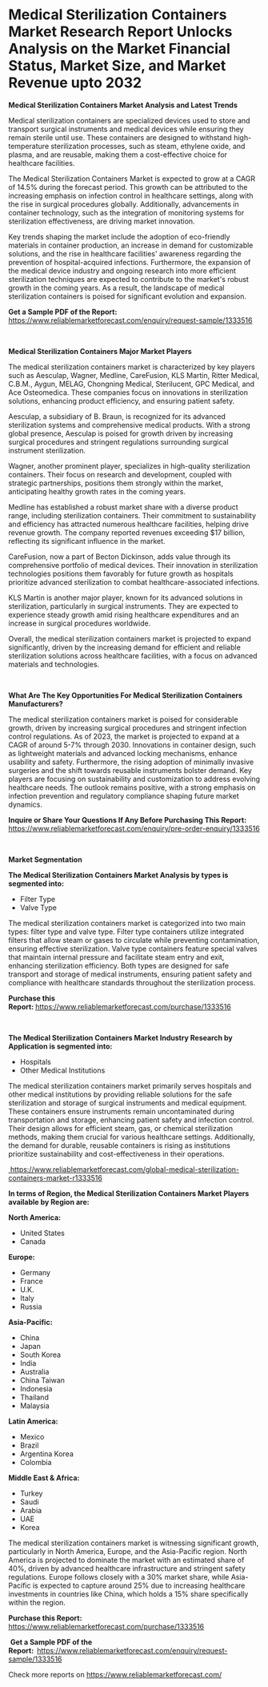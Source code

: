 <p><h1>Medical Sterilization Containers Market Research Report Unlocks Analysis on the Market Financial Status, Market Size, and Market Revenue upto 2032</h1></p><p><strong>Medical Sterilization Containers Market Analysis and Latest Trends</strong></p>
<p><p>Medical sterilization containers are specialized devices used to store and transport surgical instruments and medical devices while ensuring they remain sterile until use. These containers are designed to withstand high-temperature sterilization processes, such as steam, ethylene oxide, and plasma, and are reusable, making them a cost-effective choice for healthcare facilities. </p><p>The Medical Sterilization Containers Market is expected to grow at a CAGR of 14.5% during the forecast period. This growth can be attributed to the increasing emphasis on infection control in healthcare settings, along with the rise in surgical procedures globally. Additionally, advancements in container technology, such as the integration of monitoring systems for sterilization effectiveness, are driving market innovation.</p><p>Key trends shaping the market include the adoption of eco-friendly materials in container production, an increase in demand for customizable solutions, and the rise in healthcare facilities' awareness regarding the prevention of hospital-acquired infections. Furthermore, the expansion of the medical device industry and ongoing research into more efficient sterilization techniques are expected to contribute to the market's robust growth in the coming years. As a result, the landscape of medical sterilization containers is poised for significant evolution and expansion.</p></p>
<p><strong>Get a Sample PDF of the Report:&nbsp;</strong> <a href="https://www.reliablemarketforecast.com/enquiry/request-sample/1333516?utm_campaign=3570&utm_medium=2&utm_source=Github&utm_content=ia&utm_term=24032025&utm_id=medical-sterilization-containers">https://www.reliablemarketforecast.com/enquiry/request-sample/1333516</a></p>
<p>&nbsp;</p>
<p><strong>Medical Sterilization Containers Major Market Players</strong></p>
<p><p>The medical sterilization containers market is characterized by key players such as Aesculap, Wagner, Medline, CareFusion, KLS Martin, Ritter Medical, C.B.M., Aygun, MELAG, Chongning Medical, Sterilucent, GPC Medical, and Ace Osteomedica. These companies focus on innovations in sterilization solutions, enhancing product efficiency, and ensuring patient safety.</p><p>Aesculap, a subsidiary of B. Braun, is recognized for its advanced sterilization systems and comprehensive medical products. With a strong global presence, Aesculap is poised for growth driven by increasing surgical procedures and stringent regulations surrounding surgical instrument sterilization.</p><p>Wagner, another prominent player, specializes in high-quality sterilization containers. Their focus on research and development, coupled with strategic partnerships, positions them strongly within the market, anticipating healthy growth rates in the coming years.</p><p>Medline has established a robust market share with a diverse product range, including sterilization containers. Their commitment to sustainability and efficiency has attracted numerous healthcare facilities, helping drive revenue growth. The company reported revenues exceeding $17 billion, reflecting its significant influence in the market.</p><p>CareFusion, now a part of Becton Dickinson, adds value through its comprehensive portfolio of medical devices. Their innovation in sterilization technologies positions them favorably for future growth as hospitals prioritize advanced sterilization to combat healthcare-associated infections.</p><p>KLS Martin is another major player, known for its advanced solutions in sterilization, particularly in surgical instruments. They are expected to experience steady growth amid rising healthcare expenditures and an increase in surgical procedures worldwide.</p><p>Overall, the medical sterilization containers market is projected to expand significantly, driven by the increasing demand for efficient and reliable sterilization solutions across healthcare facilities, with a focus on advanced materials and technologies.</p></p>
<p>&nbsp;</p>
<p><strong>What Are The Key Opportunities For Medical Sterilization Containers Manufacturers?</strong></p>
<p><p>The medical sterilization containers market is poised for considerable growth, driven by increasing surgical procedures and stringent infection control regulations. As of 2023, the market is projected to expand at a CAGR of around 5-7% through 2030. Innovations in container design, such as lightweight materials and advanced locking mechanisms, enhance usability and safety. Furthermore, the rising adoption of minimally invasive surgeries and the shift towards reusable instruments bolster demand. Key players are focusing on sustainability and customization to address evolving healthcare needs. The outlook remains positive, with a strong emphasis on infection prevention and regulatory compliance shaping future market dynamics.</p></p>
<p><strong>Inquire or Share Your Questions If Any Before Purchasing This Report:</strong> <a href="https://www.reliablemarketforecast.com/enquiry/pre-order-enquiry/1333516?utm_campaign=3570&utm_medium=2&utm_source=Github&utm_content=ia&utm_term=24032025&utm_id=medical-sterilization-containers">https://www.reliablemarketforecast.com/enquiry/pre-order-enquiry/1333516</a></p>
<p>&nbsp;</p>
<p><strong>Market Segmentation</strong></p>
<p><strong>The Medical Sterilization Containers Market Analysis by types is segmented into:</strong></p>
<p><ul><li>Filter Type</li><li>Valve Type</li></ul></p>
<p><p>The medical sterilization containers market is categorized into two main types: filter type and valve type. Filter type containers utilize integrated filters that allow steam or gases to circulate while preventing contamination, ensuring effective sterilization. Valve type containers feature special valves that maintain internal pressure and facilitate steam entry and exit, enhancing sterilization efficiency. Both types are designed for safe transport and storage of medical instruments, ensuring patient safety and compliance with healthcare standards throughout the sterilization process.</p></p>
<p><strong>Purchase this Report:&nbsp;</strong><a href="https://www.reliablemarketforecast.com/purchase/1333516?utm_campaign=3570&utm_medium=2&utm_source=Github&utm_content=ia&utm_term=24032025&utm_id=medical-sterilization-containers">https://www.reliablemarketforecast.com/purchase/1333516</a></p>
<p>&nbsp;</p>
<p><strong>The Medical Sterilization Containers Market Industry Research by Application is segmented into:</strong></p>
<p><ul><li>Hospitals</li><li>Other Medical Institutions</li></ul></p>
<p><p>The medical sterilization containers market primarily serves hospitals and other medical institutions by providing reliable solutions for the safe sterilization and storage of surgical instruments and medical equipment. These containers ensure instruments remain uncontaminated during transportation and storage, enhancing patient safety and infection control. Their design allows for efficient steam, gas, or chemical sterilization methods, making them crucial for various healthcare settings. Additionally, the demand for durable, reusable containers is rising as institutions prioritize sustainability and cost-effectiveness in their operations.</p></p>
<p><a href="https://www.reliablemarketforecast.com/global-medical-sterilization-containers-market-r1333516?utm_campaign=3570&utm_medium=2&utm_source=Github&utm_content=ia&utm_term=24032025&utm_id=medical-sterilization-containers">&nbsp;https://www.reliablemarketforecast.com/global-medical-sterilization-containers-market-r1333516</a></p>
<p><strong>In terms of Region, the Medical Sterilization Containers Market Players available by Region are:</strong></p>
<p>
    <p> <strong> North America: </strong>
        <ul>
            <li>United States</li>
            <li>Canada</li>
        </ul>
        </p> 
    <p> <strong> Europe: </strong>
        <ul>
            <li>Germany</li>
            <li>France</li>
            <li>U.K.</li>
            <li>Italy</li>
            <li>Russia</li>
        </ul>
        </p> 
    <p> <strong> Asia-Pacific: </strong>
        <ul>
            <li>China</li>
            <li>Japan</li>
            <li>South Korea</li>
            <li>India</li>
            <li>Australia</li>
            <li>China Taiwan</li>
            <li>Indonesia</li>
            <li>Thailand</li>
            <li>Malaysia</li>
        </ul>
        </p> 
    <p> <strong> Latin America: </strong>
        <ul>
            <li>Mexico</li>
            <li>Brazil</li>
            <li>Argentina Korea</li>
            <li>Colombia</li>
        </ul>
        </p> 
    <p> <strong> Middle East & Africa: </strong>
        <ul>
            <li>Turkey</li>
            <li>Saudi</li>
            <li>Arabia</li>
            <li>UAE</li>
            <li>Korea</li>
        </ul>
    </p>
    </p>
<p><p>The medical sterilization containers market is witnessing significant growth, particularly in North America, Europe, and the Asia-Pacific region. North America is projected to dominate the market with an estimated share of 40%, driven by advanced healthcare infrastructure and stringent safety regulations. Europe follows closely with a 30% market share, while Asia-Pacific is expected to capture around 25% due to increasing healthcare investments in countries like China, which holds a 15% share specifically within the region.</p></p>
<p><strong>Purchase this Report: </strong><a href="https://www.reliablemarketforecast.com/purchase/1333516?utm_campaign=3570&utm_medium=2&utm_source=Github&utm_content=ia&utm_term=24032025&utm_id=medical-sterilization-containers">https://www.reliablemarketforecast.com/purchase/1333516</a></p>
<p>&nbsp;<strong>Get a Sample PDF of the Report:&nbsp;&nbsp;</strong><a href="https://www.reliablemarketforecast.com/enquiry/request-sample/1333516?utm_campaign=3570&utm_medium=2&utm_source=Github&utm_content=ia&utm_term=24032025&utm_id=medical-sterilization-containers">https://www.reliablemarketforecast.com/enquiry/request-sample/1333516</a></p>
<p><strong></strong></p>
<p>Check more reports on <a href="https://www.reliablemarketforecast.com/?utm_campaign=3570&utm_medium=2&utm_source=Github&utm_content=ia&utm_term=24032025&utm_id=medical-sterilization-containers">https://www.reliablemarketforecast.com/</a></p>